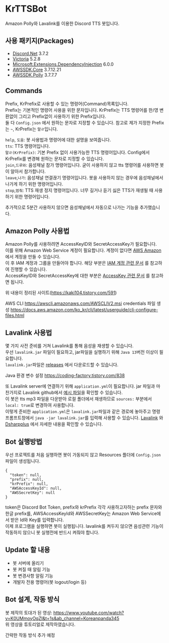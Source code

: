 # KrTTSBot

Amazon Polly와 Lavalink를 이용한 Discord TTS 봇입니다.

## 사용 패키지(Packages)
- [Discord.Net](https://www.nuget.org/packages/Discord.Net) 3.7.2
- [Victoria](https://www.nuget.org/packages/Victoria) 5.2.8
- [Microsoft.Extensions.DependencyInjection](https://www.nuget.org/packages/Microsoft.Extensions.DependencyInjection/7.0.0-preview.7.22375.6) 6.0.0
- [AWSSDK.Core](https://www.nuget.org/packages/AWSSDK.Core) 3.7.12.21
- [AWSSDK.Polly](https://www.nuget.org/packages/AWSSDK.Polly) 3.7.7.7

## Commands
Prefix, KrPrefix로 사용할 수 있는 명령어(Command)목록입니다.  
Prefix는 기본적인 명령어 사용을 위한 문자입니다. KrPrefix는 TTS 명령어를 한/영 변환없이 그리고 Prefix없이 사용하기 위한 Prefix입니다.  
둘 다 `Config.json` 에서 원하는 문자로 지정할 수 있습니다. 참고로 제가 지정한 Prefix는 `~`, KrPrefix는 `말ㄹ`입니다.  
    
`help`, `도움`: 봇 사용법과 명령어에 대한 설명을 보여줍니다.  
`tts`: TTS 명령어입니다.  
`말ㄹ(KrPrefix)`: 기본 Prefix 없이 사용가능한 TTS 명령어입니다. Config에서 KrPrefix를 변경해 원하는 문자로 지정할 수 있습니다.  
`join`,`드루와`: 음성채널 참가 명령어입니다. 굳이 사용하지 않고 tts 명령어를 사용하면 봇이 알아서 참가합니다.  
`leave`,`나가`: 음성채널 연결끊기 명령어입니다. 봇을 사용하지 않는 경우에 음성채널에서 나가게 하기 위한 명령어입니다.  
`stop`,`멈춰`: TTS 재생 정지 명령어입니다. 너무 길거나 듣기 싫은 TTS가 재생될 때 사용하기 위한 명령어입니다.  

추가적으로 5분간 사용하지 않으면 음성채널에서 자동으로 나가는 기능을 추가했습니다.
  

## Amazon Polly 사용법
Amazon Polly를 사용하려면 AccessKeyID와 SecretAccessKey가 필요합니다.  
이를 위해 Amazon Web Service 계정이 필요합니다. 계정이 없다면 [AWS Amazon](https://aws.amazon.com/ko/) 에서 계정을 만들 수 있습니다.  
이 후 IAM 계정과 그룹을 만들어야 합니다. 해당 부분은 [IAM 계정 관련 문서](https://docs.aws.amazon.com/ko_kr/IAM/latest/UserGuide/getting-started_create-admin-group.html)
를 참고하여 진행할 수 있습니다.  
AccessKeyID와 SecretAccessKey에 대한 부분은 [AccessKey 관련 문서](https://docs.aws.amazon.com/ko_kr/IAM/latest/UserGuide/id_credentials_access-keys.html)
를 참고하면 됩니다.

위 내용이 정리된 사이트(https://kaki104.tistory.com/591)

AWS CLI
https://awscli.amazonaws.com/AWSCLIV2.msi
credentials 파일 생성
https://docs.aws.amazon.com/ko_kr/cli/latest/userguide/cli-configure-files.html

## Lavalink 사용법
몇 가지 사전 준비를 거쳐 Lavalink를 통해 음성을 재생할 수 있습니다.  
우선 `lavalink.jar` 파일이 필요하고, jar파일을 실행하기 위해 `Java 13`버전 이상이 필요합니다.  
`lavalink.jar`파일은 [releases](https://github.com/freyacodes/Lavalink/releases) 에서 다운로드할 수 있습니다. 
 
Java 환경 변수 설정 
https://coding-factory.tistory.com/838

또 Lavalink server에 연결하기 위해 `application.yml`이 필요합니다. 
jar 파일과 마찬가지로 Lavalink github에서 [예시 파일](https://github.com/freyacodes/Lavalink/blob/master/LavalinkServer/application.yml.example)을 확인할 수 있습니다.  
이 봇은 tts mp3 파일을 다운받아 로컬 폴더에서 재생하므로 `sources:` 부분에서 `local: true`로 변경하여 사용합니다.  
이렇게 준비한 `application.yml`은 `lavalink.jar`파일과 같은 경로에 놓아주고 명령 프롬프트창에서 `java -jar lavalink.jar`를 입력해 사용할 수 있습니다.
[Lavalink](https://github.com/freyacodes/Lavalink) 와 [Dsharpplus](https://dsharpplus.github.io/articles/audio/lavalink/setup.html) 에서 자세한 내용을 확인할 수 있습니다. 

## Bot 실행방법
우선 프로젝트를 처음 실행하면 봇이 가동되지 않고 Resources 플더에 `Config.json` 파일이 생성됩니다.
```
{
  "token": null,
  "prefix": null,
  "krPrefix": null,
  "AWSAccessKeyId": null,
  "AWSSecretKey": null
}
```
token은 Discord Bot Token, prefix와 krPrefix 각각 사용하고자하는 prefix 문자와 한글 prefix를, 
AWSAccessKeyId와 AWSSecretKey는 Amazon Web Service에서 받은 Id와 Key를 입력합니다.  
이제 프로그램을 실행하면 봇이 실행됩니다. lavalink를 켜두지 않으면 음성관련 기능이 작동하지 않으니 봇 실행전에 반드시 켜줘야 합니다.  


## Update 할 내용
- 봇 서버에 올리기
- 봇 켜질 때 알림 기능
- 봇 변경사항 알림 기능
- 개발자 전용 명령어(봇 logout/login 등)

## Bot 설계, 작동 방식  
봇 제작의 토대가 된 영상: https://www.youtube.com/watch?v=K0UMmoyOqZI&t=1s&ab_channel=Koreanpanda345  
위 영상을 튜토리얼로 제작하였습니다.  

간략한 작동 방식 추가 예정
